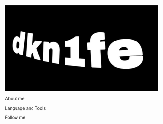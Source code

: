 ![Header](https://github.com/dkn1fe/dkn1fe/blob/main/assets/banner.jpg)

About me


Language and Tools


Follow me